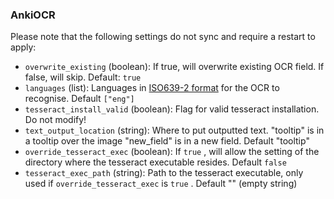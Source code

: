 ### AnkiOCR

Please note that the following settings do not sync and require a restart to apply:

- `overwrite_existing` (boolean): If true, will overwrite existing OCR field. If false, will skip. Default: `true`
- `languages` (list): Languages in [ISO639-2 format](https://www.loc.gov/standards/iso639-2/php/code_list.php) for the OCR to recognise. Default `["eng"]`
- `tesseract_install_valid` (boolean): Flag for valid tesseract installation. Do not modify!
- `text_output_location` (string): Where to put outputted text. "tooltip" is in a tooltip over the image "new_field" is in a new field. Default "tooltip"
- `override_tesseract_exec` (boolean): If `true` , will allow the setting of the directory where the tesseract executable resides. Default `false`
- `tesseract_exec_path` (string): Path to the tesseract executable, only used if `override_tesseract_exec` is `true` . Default "" (empty string)
